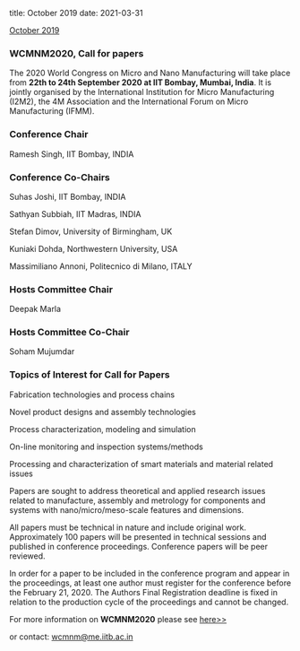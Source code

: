 title: October 2019
date: 2021-03-31

<a href="/bulletin/2019/October/October-2019" title="October 2019" class="bulletin-teaser">October 2019</a>
    
### WCMNM2020, Call for papers

The 2020 World Congress on Micro and Nano Manufacturing will take place from **22th to 24th September 2020 at IIT Bombay, Mumbai, India**. It is jointly organised by the International Institution for Micro Manufacturing (I2M2), the 4M Association and the International Forum on Micro Manufacturing (IFMM).

### Conference Chair

Ramesh Singh, IIT Bombay, INDIA

### Conference Co-Chairs

Suhas Joshi, IIT Bombay, INDIA

Sathyan Subbiah, IIT Madras, INDIA

Stefan Dimov, University of Birmingham, UK

Kuniaki Dohda, Northwestern University, USA

Massimiliano Annoni, Politecnico di Milano, ITALY

### Hosts Committee Chair

Deepak Marla

### Hosts Committee Co-Chair

Soham Mujumdar

### Topics of Interest for Call for Papers

Fabrication technologies and process chains

Novel product designs and assembly technologies

Process characterization, modeling and simulation

On-line monitoring and inspection systems/methods

Processing and characterization of smart materials and material related issues

Papers are sought to address theoretical and applied research issues related to manufacture, assembly and metrology for components and systems with nano/micro/meso-scale features and dimensions.

All papers must be technical in nature and include original work. Approximately 100 papers will be presented in technical sessions and published in conference proceedings. Conference papers will be peer reviewed.

In order for a paper to be included in the conference program and appear in the proceedings, at least one author must register for the conference before the February 21, 2020. The Authors Final Registration deadline is fixed in relation to the production cycle of the proceedings and cannot be changed.

For more information on **WCMNM2020** please see [here>>](https://www.me.iitb.ac.in/~wcmnm/#speakers)

or contact: [wcmnm@me.iitb.ac.in](mailto:wcmnm@me.iitb.ac.in)